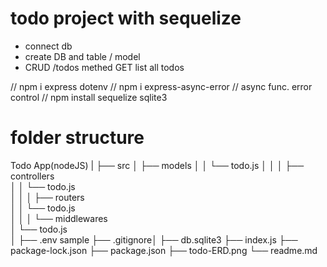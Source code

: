 # todo project with sequelize

- connect db
- create DB and table / model
- CRUD
    /todos methed GET list all todos

// npm i express dotenv
// npm i express-async-error // async func. error control
// npm install sequelize sqlite3

# folder structure
Todo App(nodeJS)
|
├── src
│    ├──   models
│    │       └── todo.js
│    │
│    ├──   controllers   
│    │       └── todo.js  
│    │
│    ├──   routers   
│    │       └── todo.js  
│    │
│    └──   middlewares   
│           └── todo.js  
│
├── .env sample
├── .gitignore│
├── db.sqlite3
├── index.js
├── package-lock.json
├── package.json
├── todo-ERD.png
└── readme.md